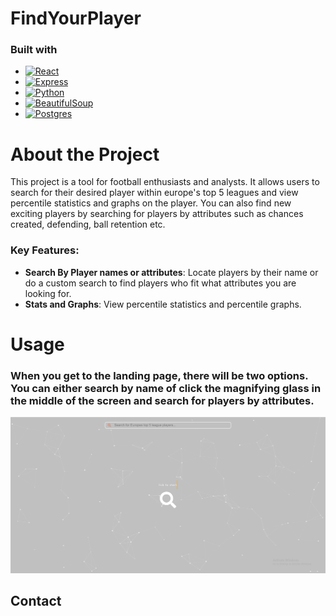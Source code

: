 # FindYourPlayer
### Built with
* [![React][React.js]][React-url]
* [![Express][Express.js]][Express-url]
* [![Python][Python.py]][Python-url]
* [![BeautifulSoup][BeautifulSoup.py]][BeautifulSoup-url]
* [![Postgres][Postgresql]][Postgresql-url]

# About the Project

This project is a tool for football enthusiasts and analysts. It allows users to search for their desired player within europe's top 5 leagues and view percentile statistics and graphs on the player.
You can also find new exciting players by searching for players by attributes such as chances created, defending, ball retention etc.

### Key Features:
- **Search By Player names or attributes**: Locate players by their name or do a custom search to find players who fit what attributes you are looking for.
- **Stats and Graphs**: View percentile statistics and percentile graphs.

# Usage
### When you get to the landing page, there will be two options. You can either search by name of click the magnifying glass in the middle of the screen and search for players by attributes.
![LandingPage](./pictures/fyp1.png)


## Contact
<!-- MARKDOWN LINKS & IMAGES -->
[React.js]: https://img.shields.io/badge/React-20232A?style=for-the-badge&logo=react&logoColor=61DAFB
[React-url]: https://reactjs.org/
[Express.js]: https://img.shields.io/badge/Express%20js-000000?style=for-the-badge&logo=express&logoColor=white
[Express-url]: https://expressjs.com/
[BeautifulSoup.py]:https://shields.io/badge/BeautifulSoup-4-green
[BeautifulSoup-url]:https://pypi.org/project/beautifulsoup4/
[Python.py]:https://img.shields.io/badge/python-3670A0?style=for-the-badge&logo=python&logoColor=ffdd54
[Python-url]:https://www.python.org/
[Postgresql]:https://img.shields.io/badge/postgresql-4169e1?style=for-the-badge&logo=postgresql&logoColor=white
[Postgresql-url]:https://www.postgresql.org/


